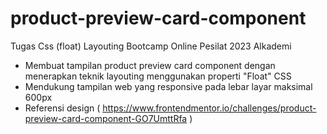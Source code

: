 # product-preview-card-component
Tugas Css (float) Layouting Bootcamp Online Pesilat 2023 Alkademi

- Membuat tampilan product preview card component dengan menerapkan teknik layouting menggunakan properti "Float" CSS
- Mendukung tampilan web yang responsive pada lebar layar maksimal 600px
- Referensi design ( https://www.frontendmentor.io/challenges/product-preview-card-component-GO7UmttRfa )
